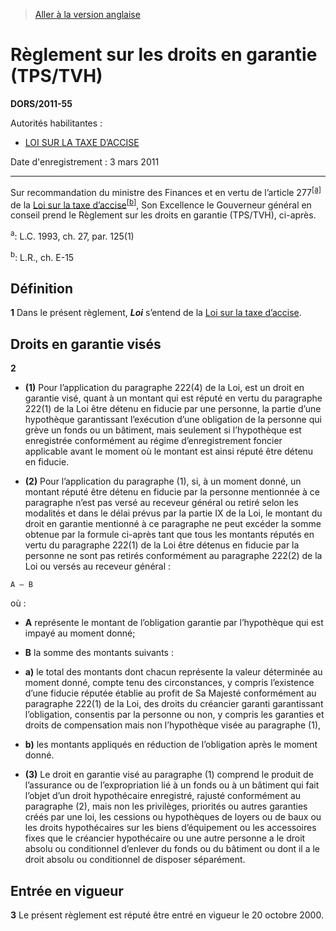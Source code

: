 > [Aller à la version anglaise](/en/Regulations/Statutory%20Orders%20and%20Regulations/2011/55.md)

# Règlement sur les droits en garantie (TPS/TVH)

**DORS/2011-55**

Autorités habilitantes : 
- [LOI SUR LA TAXE D’ACCISE](/fr/Lois/Lois%20révisées%20du%20Canada/E/E-15.md)

Date d'enregistrement : 3 mars 2011

----------

Sur recommandation du ministre des Finances et en vertu de l’article 277<sup><a href='#footnotea_f'>[a]</a></sup> de la [Loi sur la taxe d’accise](/fr/Lois/Lois%20révisées%20du%20Canada/E/E-15.md)<sup><a href='#footnoteb_f'>[b]</a></sup>, Son Excellence le Gouverneur général en conseil prend le Règlement sur les droits en garantie (TPS/TVH), ci-après.

<a name='footnotea_f'><sup>a</sup></a>: L.C. 1993, ch. 27, par. 125(1)<br />

<a name='footnoteb_f'><sup>b</sup></a>: L.R., ch. E-15<br />




## Définition


**1** Dans le présent règlement, ***Loi*** s’entend de la [Loi sur la taxe d’accise](/fr/Lois/Lois%20révisées%20du%20Canada/E/E-15.md).




## Droits en garantie visés


**2** 

- **(1)** Pour l’application du paragraphe 222(4) de la Loi, est un droit en garantie visé, quant à un montant qui est réputé en vertu du paragraphe 222(1) de la Loi être détenu en fiducie par une personne, la partie d’une hypothèque garantissant l’exécution d’une obligation de la personne qui grève un fonds ou un bâtiment, mais seulement si l’hypothèque est enregistrée conformément au régime d’enregistrement foncier applicable avant le moment où le montant est ainsi réputé être détenu en fiducie.

- **(2)** Pour l’application du paragraphe (1), si, à un moment donné, un montant réputé être détenu en fiducie par la personne mentionnée à ce paragraphe n’est pas versé au receveur général ou retiré selon les modalités et dans le délai prévus par la partie IX de la Loi, le montant du droit en garantie mentionné à ce paragraphe ne peut excéder la somme obtenue par la formule ci-après tant que tous les montants réputés en vertu du paragraphe 222(1) de la Loi être détenus en fiducie par la personne ne sont pas retirés conformément au paragraphe 222(2) de la Loi ou versés au receveur général :
```
A – B
```
où :
- **A** représente le montant de l’obligation garantie par l’hypothèque qui est impayé au moment donné;
- **B** la somme des montants suivants :
- **a)** le total des montants dont chacun représente la valeur déterminée au moment donné, compte tenu des circonstances, y compris l’existence d’une fiducie réputée établie au profit de Sa Majesté conformément au paragraphe 222(1) de la Loi, des droits du créancier garanti garantissant l’obligation, consentis par la personne ou non, y compris les garanties et droits de compensation mais non l’hypothèque visée au paragraphe (1),
- **b)** les montants appliqués en réduction de l’obligation après le moment donné.

- **(3)** Le droit en garantie visé au paragraphe (1) comprend le produit de l’assurance ou de l’expropriation lié à un fonds ou à un bâtiment qui fait l’objet d’un droit hypothécaire enregistré, rajusté conformément au paragraphe (2), mais non les privilèges, priorités ou autres garanties créés par une loi, les cessions ou hypothèques de loyers ou de baux ou les droits hypothécaires sur les biens d’équipement ou les accessoires fixes que le créancier hypothécaire ou une autre personne a le droit absolu ou conditionnel d’enlever du fonds ou du bâtiment ou dont il a le droit absolu ou conditionnel de disposer séparément.




## Entrée en vigueur


**3** Le présent règlement est réputé être entré en vigueur le 20 octobre 2000.


